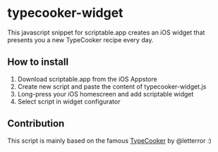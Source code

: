 # typecooker-widget
This javascript snippet for scriptable.app creates an iOS widget that presents you a new TypeCooker recipe every day.

## How to install

1. Download scriptable.app from the iOS Appstore
2. Create new script and paste the content of typecooker-widget.js
3. Long-press your iOS homescreen and add scriptable widget
4. Select script in widget configurator

## Contribution

This script is mainly based on the famous [TypeCooker](https://typecooker.com) by @letterror :)
